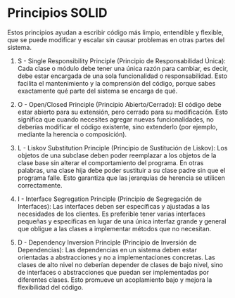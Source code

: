 # Principios SOLID

Estos principios ayudan a escribir código más limpio, entendible y flexible, que se puede modificar y escalar sin causar problemas en otras partes del sistema.

1. S - Single Responsibility Principle (Principio de Responsabilidad Única): 
Cada clase o módulo debe tener una única razón para cambiar, es decir, debe estar encargada de una sola funcionalidad o responsabilidad. 
Esto facilita el mantenimiento y la comprensión del código, porque sabes exactamente qué parte del sistema se encarga de qué.

2. O - Open/Closed Principle (Principio Abierto/Cerrado): 
El código debe estar abierto para su extensión, pero cerrado para su modificación. 
Esto significa que cuando necesites agregar nuevas funcionalidades, no deberías modificar el código existente, sino extenderlo (por ejemplo, mediante la herencia o composición).

3. L - Liskov Substitution Principle (Principio de Sustitución de Liskov): 
Los objetos de una subclase deben poder reemplazar a los objetos de la clase base sin alterar el comportamiento del programa. 
En otras palabras, una clase hija debe poder sustituir a su clase padre sin que el programa falle. Esto garantiza que las jerarquías de herencia se utilicen correctamente.

4. I - Interface Segregation Principle (Principio de Segregación de Interfaces): 
Las interfaces deben ser específicas y ajustadas a las necesidades de los clientes. Es preferible tener varias interfaces pequeñas y específicas en lugar de una única interfaz grande y general que obligue a las clases a implementar métodos que no necesitan.

5. D - Dependency Inversion Principle (Principio de Inversión de Dependencias): 
Las dependencias en un sistema deben estar orientadas a abstracciones y no a implementaciones concretas. Las clases de alto nivel no deberían depender de clases de bajo nivel, sino de interfaces o abstracciones que puedan ser implementadas por diferentes clases. Esto promueve un acoplamiento bajo y mejora la flexibilidad del código.

